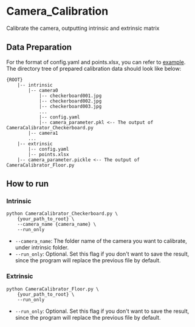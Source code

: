 # Camera_Calibration
Calibrate the camera, outputting intrinsic and extrinsic matrix

## Data Preparation
For the format of config.yaml and points.xlsx, you can refer to [example](https://github.com/ZouXa-88/Camera_Calibration/tree/main/example).\
The directory tree of prepared calibration data should look like below:
```
{ROOT}
    |-- intrinsic
        |-- camera0
            |-- checkerboard001.jpg
            |-- checkerboard002.jpg
            |-- checkerboard003.jpg
            ...
            |-- config.yaml
            |-- camera_parameter.pkl <-- The output of CameraCalibrator_Checkerboard.py
        |-- camera1
        ...
    |-- extrinsic
        |-- config.yaml
        |-- points.xlsx
    |-- camera_parameter.pickle <-- The output of CameraCalibrator_Floor.py
```

## How to run
### Intrinsic
```
python CameraCalibrator_Checkerboard.py \
    {your_path_to_root} \
    --camera_name {camera_name} \
    --run_only
```
* ```--camera_name```: The folder name of the camera you want to calibrate, under intrinsic folder.
* ```--run_only```: Optional. Set this flag if you don't want to save the result, since the program will replace the previous file by default.
### Extrinsic
```
python CameraCalibrator_Floor.py \
    {your_path_to_root} \
    --run_only
```
* ```--run_only```: Optional. Set this flag if you don't want to save the result, since the program will replace the previous file by default.
